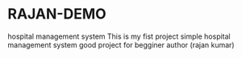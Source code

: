 # RAJAN-DEMO
hospital management system
This is my fist project
simple hospital management system
good project for begginer
author (rajan kumar)